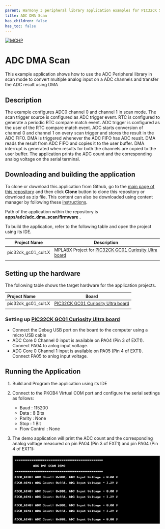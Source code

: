 ```yaml
---
parent: Harmony 3 peripheral library application examples for PIC32CK SG/GC Family
title: ADC DMA Scan
has_children: false
has_toc: false
---
```


[![MCHP](https://www.microchip.com/ResourcePackages/Microchip/assets/dist/images/logo.png)](https://www.microchip.com)

# ADC DMA Scan

This example application shows how to use the ADC Peripheral library in scan mode to convert multiple analog input on a ADC channels and transfer the ADC result using DMA

## Description

The example configures ADC0 channel 0 and channel 1 in scan mode. The scan trigger source is configured as ADC trigger event. RTC is configured to generate a periodic RTC compare match event. ADC trigger is configured as the user of the RTC compare match event. ADC starts conversion of channel 0 and channel 1 on every scan trigger and stores the result in the ADC FIFO. DMA is triggered whenever the ADC FIFO has ADC reuslt. DMA reads the result from ADC FIFO and copies it to the user buffer. DMA interrupt is generated when results for both the channels are copied to the user buffer. The application prints the ADC count and the corresponding analog voltage on the serial terminal.

## Downloading and building the application

To clone or download this application from Github, go to the [main page of this repository](https://github.com/Microchip-MPLAB-Harmony/csp_apps_pic32ck_gc) and then click **Clone** button to clone this repository or download as zip file.
This content can also be downloaded using content manager by following these [instructions](https://github.com/Microchip-MPLAB-Harmony/contentmanager/wiki).

Path of the application within the repository is **apps/adc/adc_dma_scan/firmware** .

To build the application, refer to the following table and open the project using its IDE.

| Project Name      | Description                                    |
| ----------------- | ---------------------------------------------- |
| pic32ck_gc01_cult.X    | MPLABX Project for [PIC32CK GC01 Curiosity Ultra board]()|
|||

## Setting up the hardware

The following table shows the target hardware for the application projects.

| Project Name| Board|
|:---------|:---------:|
| pic32ck_gc01_cult.X    | [PIC32CK GC01 Curiosity Ultra board]()|
|||

### Setting up [PIC32CK GC01 Curiosity Ultra board]()

- Connect the Debug USB port on the board to the computer using a micro USB cable
- ADC Core 0 Channel 0 input is available on PA04 (Pin 3 of EXT1). Connect PA04 to anlog input voltage.
- ADC Core 0 Channel 1 input is available on PA05 (Pin 4 of EXT1). Connect PA05 to anlog input voltage.

## Running the Application

1. Build and Program the application using its IDE
2. Connect to the PKOB4 Virtual COM port and configure the serial settings as follows:
    - Baud : 115200
    - Data : 8 Bits
    - Parity : None
    - Stop : 1 Bit
    - Flow Control : None
3. The demo application will print the ADC count and the corresponding analog voltage measured on pin PA04 (Pin 3 of EXT1) and pin PA04 (Pin 4 of EXT1):

	![output](images/image_1.png)
